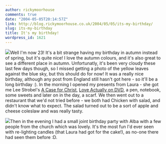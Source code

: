 ```yaml
---
author: rickymoorhouse
comments: true
date: "2004-05-05T20:14:57Z"
link: http://blog.rickymoorhouse.co.uk/2004/05/05/its-my-birthday/
slug: its-my-birthday
title: It's my birthday!
wordpress_id: 1621
---
```


![](/ricky/blogfiles/autumn.jpg)Well I'm now 23! It's a bit strange having my birthday in autumn instead of spring, but it's quite nice! I love the autumn colours, and it's also great to see a different place in autumn. Unfortunatly, it's been very cloudy these last few days though, so I missed getting a photo of the yellow leaves against the blue sky, but this should do for now! It was a really nice birthday, although any post from England still hasn't got here - so it'll be a long birthday :). In the morning I opened my presents from Laura - she got me Lee Strobel's [A Case for Christ](http://www.amazon.co.uk/exec/obidos/ASIN/0310209307/ref=sr_aps_books_1_1/202-4004511-2727023), [Love Actually on DVD](http://www.amazon.co.uk/exec/obidos/ASIN/B0000UI2QY/ref=sr_aps_dvd_1_1/202-4004511-2727023), a pen, notebook, some sweets and later on in the day, a scarf. We then went out to a restaurant that we'd not tried before - we both had Chicken with salad, and didn't know what to expect. The salad turned out to be a sort of apple and cheese coleslaw and was really tasty.




![](/ricky/blogfiles/autumnmoon.jpg)Then in the evening I had a small joint birthday party with Alba with a few people from the church which was lovely. It's the most fun I'd ever seen with re-lighting candles (that Laura had got for the cake!), as no-one there had seen them before :D. 
